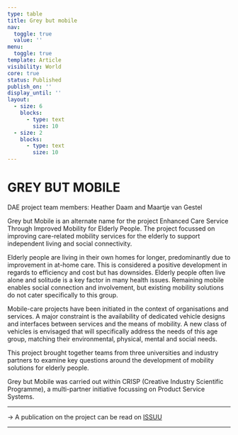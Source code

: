```yaml
---
type: table
title: Grey but mobile
nav:
  toggle: true
  value: ''
menu:
  toggle: true
template: Article
visibility: World
core: true
status: Published
publish_on: ''
display_until: ''
layout:
  - size: 6
    blocks:
      - type: text
        size: 10
  - size: 2
    blocks:
      - type: text
        size: 10
---
```


# GREY BUT MOBILE
DAE project team members: Heather Daam and Maartje van Gestel

Grey but Mobile is an alternate name for the project Enhanced Care Service Through Improved Mobility for Elderly People. The project focussed on improving care-related mobility services for the elderly to support independent living and social connectivity.

Elderly people are living in their own homes for longer, predominantly due to improvement in at-home care. This is considered a positive development in regards to efficiency and cost but has downsides. Elderly people often live alone and solitude is a key factor in many health issues. Remaining mobile enables social connection and involvement, but existing mobility solutions do not cater specifically to this group.

Mobile-care projects have been initiated in the context of organisations and services. A major constraint is the availability of dedicated vehicle designs and interfaces between services and the means of mobility. A new class of vehicles is envisaged that will specifically address the needs of this age group, matching their environmental, physical, mental and social needs.

This project brought together teams from three universities and industry partners to examine key questions around the development of mobility solutions for elderly people.

Grey but Mobile was carried out within CRISP (Creative Industry Scientific Programme), a multi-partner initiative focussing on Product Service Systems.

---

→ A publication on the project can be read on [ISSUU]()

---
